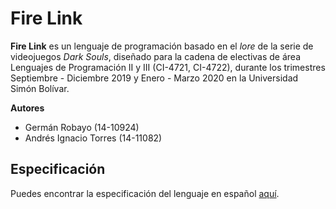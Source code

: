 # Fire Link

**Fire Link** es un lenguaje de programación basado en el _lore_ de la serie de videojuegos *Dark Souls*, diseñado para la cadena de electivas de área Lenguajes de Programación II y III (CI-4721, CI-4722), durante los trimestres Septiembre - Diciembre 2019 y Enero - Marzo 2020 en la Universidad Simón Bolívar.

**Autores**

- Germán Robayo (14-10924)
- Andrés Ignacio Torres (14-11082)

## Especificación

Puedes encontrar la especificación del lenguaje en español [aquí](docs/spec.md).
